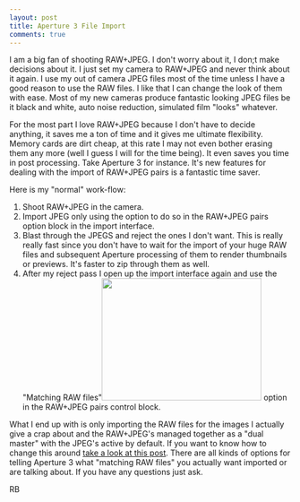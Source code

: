 ```yaml
---
layout: post
title: Aperture 3 File Import
comments: true
---
```

I am a big fan of shooting RAW+JPEG. I don't worry about it, I don;t make decisions about it. I just set my camera to RAW+JPEG and never think about it again. I use my out of camera JPEG files most of the time unless I have a good reason to use the RAW files. I like that I can change the look of them with ease. Most of my new cameras produce fantastic looking JPEG files be it black and white, auto noise reduction, simulated film "looks" whatever.

For the most part I love RAW+JPEG because I don't have to decide anything, it saves me a ton of time and it gives me ultimate flexibility. Memory cards are dirt cheap, at this rate I may not even bother erasing them any more (well I guess I will for the time being). It even saves you time in post processing. Take Aperture 3 for instance. It's new features for dealing with the import of RAW+JPEG pairs is a fantastic time saver.

Here is my "normal" work-flow:
<ol>
	<li>Shoot RAW+JPEG in the camera.</li>
	<li>Import JPEG only using the option to do so in the RAW+JPEG pairs option block in the import interface.</li>
	<li>Blast through the JPEGS and reject the ones I don't want. This is really really fast since you don't have to wait for the import of your huge RAW files and subsequent Aperture processing of them to render thumbnails or previews. It's faster to zip through them as well.</li>
	<li>After my reject pass I open up the import interface again and use the "Matching RAW files"<a href="http://photo.rwboyer.com/wp-content/uploads/2010/09/matching.jpg"><img class="alignright size-full wp-image-2398" title="matching" src="http://photo.rwboyer.com/wp-content/uploads/2010/09/matching.jpg" alt="" width="285" height="218" /></a> option in the RAW+JPEG pairs control block.</li>
</ol>
What I end up with is only importing the RAW files for the images I actually give a crap about and the RAW+JPEG's managed together as a "dual master" with the JPEG's active by default. If you want to know how to change this around <a href="http://photo.rwboyer.com/2010/02/11/aperture-3-rawjpg-part-deuxs/">take a look at this post</a>. There are all kinds of options for telling Aperture 3 what "matching RAW files" you actually want imported or are talking about. If you have any questions just ask.

RB